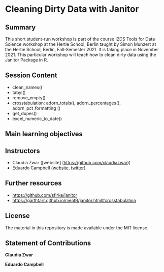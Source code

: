 # Cleaning Dirty Data with Janitor  

## Summary 

This short student-run workshop is part of the course I2DS Tools for Data Science workshop at the Hertie School, Berlin taught by Simon Munzert at the Hertie School, Berlin, Fall-Semester 2021. It is taking place in November 2021. This particular workshop will teach how to clean dirty data using the Janitor Package in R. 


## Session Content 

- clean_names()
- tabyl()
- remove_empty()
- crosstabulation: adorn_totals(), adorn_percentages(), adorn_pct_formatting ()
- get_dupes()
- excel_numeric_to_date()

## Main learning objectives


## Instructors

- Claudia Zwar     ([website] (https://github.com/claudiazwar))
- Eduardo Campbell ([website](https://github.com/ecampbell10), [twitter](https://twitter.com/ecampbell1096))


## Further resources

- https://github.com/sfirke/janitor
- https://garthtarr.github.io/meatR/janitor.html#crosstabulation


## License

The material in this repository is made available under the MIT license.

## Statement of Contributions 

**Claudia Zwar**

**Eduardo Campbell**
